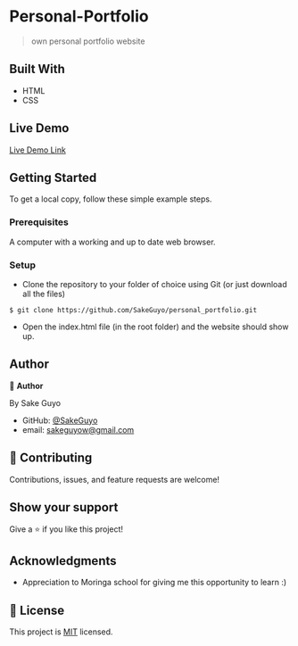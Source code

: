 # Personal-Portfolio

>own personal portfolio website




## Built With

- HTML
- CSS

 

## Live Demo

[Live Demo Link](https://sakeguyo.github.io/personal_portfolio/)


## Getting Started

To get a local copy, follow these simple example steps.

### Prerequisites

A computer with a working and up to date web browser.

### Setup

- Clone the repository to your folder of choice using Git (or just download all the files)
```
$ git clone https://github.com/SakeGuyo/personal_portfolio.git
```
- Open the index.html file (in the root folder) and the website should show up.

## Author

👤 **Author**

  By Sake Guyo

- GitHub: [@SakeGuyo](https://github.com/SakeGuyo)
- email: sakeguyow@gmail.com





## 🤝 Contributing

Contributions, issues, and feature requests are welcome!



## Show your support

Give a ⭐️ if you like this project!

## Acknowledgments

- Appreciation to  Moringa school for giving me this opportunity to learn :)

## 📝 License
This project is [MIT](license) licensed.
